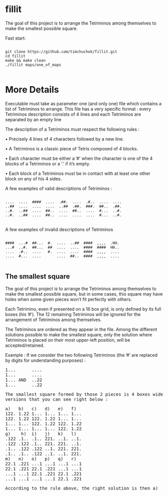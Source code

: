 # fillit
  The goal of this project is to arrange the Tetriminos among themselves to make the smallest possible square.

Fast start: 

<pre>
<code>
git clone https://github.com/timchuchok/fillit.git
cd fillit
make && make clean
./fillit maps/one_of_maps
</code>
</pre>


<H1>More Details</H1>
  Executable must take as parameter one (and only one) file which contains a
list of Tetriminos to arrange. This file has a very specific format : every Tetriminos
description consists of 4 lines and each Tetriminos are separated by an empty line

  The description of a Tetriminos must respect the following rules :

• Precisely 4 lines of 4 characters followed by a new line.

• A Tetriminos is a classic piece of Tetris composed of 4 blocks.

• Each character must be either a ’#’ when the character is one of the 4 blocks of
a Tetriminos or a ’.’ if it’s empty.

• Each block of a Tetriminos must be in contact with at least one other block on
any of his 4 sides.

  A few examples of valid descriptions of Tetriminos :

<pre>
<code>
....  ....  ####  ....  .##.  ....  .#..  ....  ....
..##  ....  ....  ....  ..##  .##.  ###.  ##..  .##.
..#.  ..##  ....  ##..  ....  ##..  ....  #...  ..#.
..#.  ..##  ....  ##..  ....  ....  ....  #...  ..#.
</code>
</pre>

A few examples of invalid descriptions of Tetriminos

<pre>
<code>
####  ...#  ##...  #.  ....  ..##  ####  ,,,,  .HH.
...#  ..#.  ##...  ##  ....  ....  ####  ####  HH..
....  .#..  ....   #.  ....  ....  ####  ,,,,  ....
....  #...  ....       ....  ##..  ####  ,,,,  ....
</code>
</pre>

<h2>The smallest square</h2>

The goal of this project is to arrange the Tetriminos among themselves to make the
smallest possible square, but in some cases, this square may have holes when some given
pieces won’t fit perfectly with others.

Each Tetrimino, even if presented on a 16 box grid, is only defined by its full boxes (his
’#’). The 12 remaining Tetriminos will be ignored for the arrangement of Tetriminos
among themselves.

  The Tetriminos are ordered as they appear in the file. Among the different solutions
possible to make the smallest square, only the solution where Tetriminos is placed on
their most upper-left position, will be accepted/retained.

Example :
  If we consider the two following Tetriminos (the ’#’ are replaced by digits for understanding
purposes) :

<pre>
1...      ....
1...      ....
1... AND  ..22
1...      ..22
<pre>
The smallest square formed by those 2 pieces is 4 boxes wide, but there is many
versions that you can see right below :
<pre>
a)   b)   c)   d)   e)   f)
122. 1.22 1... 1... 1... 1...
122. 1.22 122. 1.22 1... 1...
1... 1... 122. 1.22 122. 1.22
1... 1... 1... 1... 122. 1.22
g)    h)  i)   j)   k)   l)
.122 .1.. .1.. 221. ..1. ..1.
.122 .122 .1.. 221. 221. ..1.
.1.. .122 .122 ..1. 221. 221.
.1.. .1.. .122 ..1. ..1. 221.
m)   n)   o)   p)   q)   r)
22.1 .221 ...1 ...1 ...1 ...1
22.1 .221 22.1 .221 ...1 ...1
...1 ...1 22.1 .221 22.1 .221
...1 ...1 ...1 ...1 22.1 .221
<pre>
According to the rule above, the right solution is then a)
